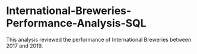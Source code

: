# International-Breweries-Performance-Analysis-SQL

This analysis reviewed the performance of International Breweries between 2017 and 2019.

